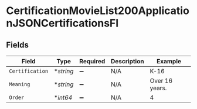 # CertificationMovieList200ApplicationJSONCertificationsFI


## Fields

| Field              | Type               | Required           | Description        | Example            |
| ------------------ | ------------------ | ------------------ | ------------------ | ------------------ |
| `Certification`    | **string*          | :heavy_minus_sign: | N/A                | K-16               |
| `Meaning`          | **string*          | :heavy_minus_sign: | N/A                | Over 16 years.     |
| `Order`            | **int64*           | :heavy_minus_sign: | N/A                | 4                  |